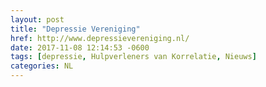 ```yaml
---
layout: post
title: "Depressie Vereniging"
href: http://www.depressievereniging.nl/
date: 2017-11-08 12:14:53 -0600
tags: [depressie, Hulpverleners van Korrelatie, Nieuws]
categories: NL
---
```


